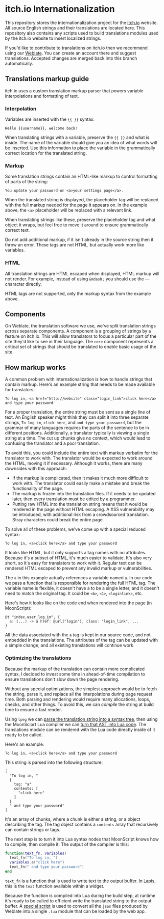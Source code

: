 # itch.io Internationalization

This repository stores the internationalization project for the
[itch.io](https://itch.io) website. All source English strings and their
translations are located here. This repository also contains any scripts used
to build translations modules used by the itch.io website to insert localized
strings.

If you'd like to contribute to translations on itch.io then we recommend using
our [Weblate](https://weblate.itch.ovh/projects/itchio/). You can create an
account there and suggest translations. Accepted changes are merged back into
this branch automatically.


## Translations markup guide

itch.io uses a custom translation markup parser that powers variable
interpolations and formatting of text.

### Interpolation

Variables are inserted with the `{{ }}` syntax:

    Hello {{username}}, welcome back!

When translating strings with a variable, preserve the `{{ }}` and what is
inside. The name of the variable should give you an idea of what words will be
inserted. Use this information to place the variable in the grammatically
correct location for the translated string.

### Markup

Some translation strings contain an HTML-like markup to control formatting of
parts of the string:

    You update your password on <a>your settings page</a>.

When the translated string is displayed, the placeholder tag will be replaced
with the full markup needed for the page it appears on. In the example above,
the `<a>` placeholder will be replaced with a relevant link.

When translating strings like these, preserve the placeholder tag and what object it
wraps, but feel free to move it around to ensure grammatically correct text.

Do not add additional markup, if it isn't already in the source string then it
throw an error. These tags are not HTML, but actually work more like variables.

### HTML

All translation strings are HTML escaped when displayed, HTML markup will not
render. For example, instead of using `&mdash;` you should use the — character
directly.

HTML tags are not supported, only the markup syntax from the example above.

## Components

On Weblate, the translation software we use, we've split translation strings
across separate components. A component is a grouping of strings by a feature
on itch.io. This will allow translators to focus a particular part of the site
they'd like to see in their language. The `core` component represents a
critical set of strings that should be translated to enable basic usage of the
site.


## How markup works

A common problem with internationalization is how to handle strings that
contain markup. Here's an example string that needs to be made available for
translators:

    To log in, <a href="http://website" class="login_link">click here</a> and type your password

For a proper translation, the entire string must be sent as a single line of
text. An English speaker might think they can split it into three separate
strings, `To log in`, `click here`, and `and type your password`, but the
grammar of many languages requires the parts of the sentence to be in different
positions.  Additionally, a translator typically is viewing a single string at
a time. The cut up chunks give no context, which would lead to confusing the
translator and a poor translation.

To avoid this, you could include the entire text with markup verbatim for the
translator to work with. The translator would be expected to work around the
HTML, moving it if necessary. Although it works, there are many downsides with
this approach:

* If the markup is complicated, then it makes it much more difficult to work with. The translator could easily make a mistake and break the functionality of the page.
* The markup is frozen into the translation files. If it needs to be updated later, then every translation must be edited by a programmer.
* Putting raw HTML into the translation string means that it would be rendered in the page without HTML escaping. A XSS vulnerability may be introduced, with additional risk from a crowdsourced translation. Stray characters could break the entire page.

To solve all of these problems, we've come up with a special reduced syntax:

    To log in, <a>click here</a> and type your password

It looks like HTML, but it only supports a tag names with no attributes.
Because it's a subset of HTML, it's much easier to validate. It's also very
short, so it's easy for translators to work with it. Regular text can be
rendered HTML escaped to prevent any invalid markup or vulnerabilities.

The `a` in this example actually references a variable named `a`. In our code
we pass a function that is responsible for rendering the full HTML tag. The
variable name is flexible, it doesn't have a to be a single letter, and it
doesn't need to match the original tag. It could be `<b>`, `<1>`,
`<loginlink>`, etc.

Here's how it looks like on the code end when rendered into the page (in MoonScript):


```moon
@t "index.user_log_in", {
  a: (...) -> a href: @url("login"), class: "login_link", ...
}
```

All the data associated with the `a` tag is kept in our source code, and not
embedded in the translations. The attributes of the tag can be updated with a
simple change, and all existing translations will continue work.


### Optimizing the translations

Because the markup of the translation can contain more complicated syntax, I
decided to invest some time in ahead-of-time compilation to ensure translations
don't slow down the page rendering.

Without any special optimizations, the simplest approach would be to fetch the
string, parse it, and replace all the interpolations during page request time.
Both parsing and rendering would require many allocations, loops, checks, and
other things. To avoid this, we can *compile* the string at build time to
ensure a fast render.

Using `lpeg` we can [parse the translation string into a syntax tree](https://github.com/itchio/itchio-i18n/blob/master/helpers/compiler.moon#L10), then using
the MoonSciprt Lua compiler we can [turn that AST into Lua code](https://github.com/itchio/itchio-i18n/blob/master/helpers/compiler.moon#L40). The
translations module can be rendered with the Lua code directly inside of it
ready to be called.

Here's an example:

    To log in, <a>click here</a> and type your password


This string is parsed into the following structure:

    [
      "To log in, "
      {
        tag: "a"
        contents: [
          "click here"
        ]
      }
      " and type your password"
    ]

It's an array of chunks, where a chunk is either a string, or a object
describing the tag. The tag object contains a `contents` array that recursively
can contain strings or tags.

The next step is to turn it into Lua syntax nodes that MoonScript knows how to
compile, then compile it. The output of the compiler is this:

```lua
function(text_fn, variables)
  text_fn("To log in, ")
  variables.a("click here")
  text_fn(" and type your password")
end
```

`text_fn` is a function that is used to write text to the output buffer. In
Lapis, this is the `text` function available within a widget.

Because the function is compiled into Lua during the build step, at runtime
it's ready to be called to efficient write the translated string to the output
buffer. A [special script](https://github.com/itchio/itchio-i18n/blob/master/build_translations.moon) is used to convert all the `json` files produced by
Weblate into a single `.lua` module that can be loaded by the web app.



